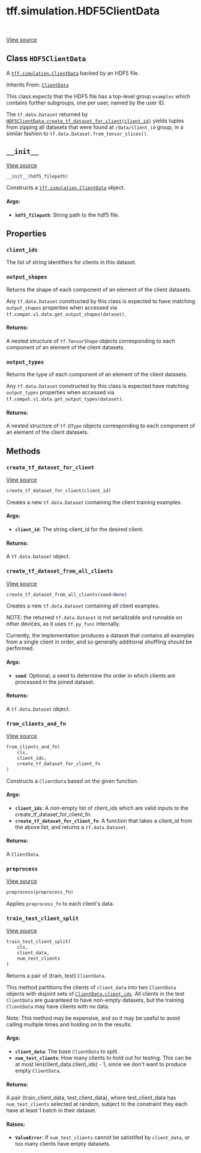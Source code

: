 <div itemscope itemtype="http://developers.google.com/ReferenceObject">
<meta itemprop="name" content="tff.simulation.HDF5ClientData" />
<meta itemprop="path" content="Stable" />
<meta itemprop="property" content="client_ids"/>
<meta itemprop="property" content="output_shapes"/>
<meta itemprop="property" content="output_types"/>
<meta itemprop="property" content="__init__"/>
<meta itemprop="property" content="create_tf_dataset_for_client"/>
<meta itemprop="property" content="create_tf_dataset_from_all_clients"/>
<meta itemprop="property" content="from_clients_and_fn"/>
<meta itemprop="property" content="preprocess"/>
<meta itemprop="property" content="train_test_client_split"/>
</div>

# tff.simulation.HDF5ClientData

<table class="tfo-notebook-buttons tfo-api" align="left">
</table>

<a target="_blank" href="http://github.com/tensorflow/federated/tree/master/tensorflow_federated/python/simulation/hdf5_client_data.py">View
source</a>

## Class `HDF5ClientData`

A
<a href="../../tff/simulation/ClientData.md"><code>tff.simulation.ClientData</code></a>
backed by an HDF5 file.

Inherits From: [`ClientData`](../../tff/simulation/ClientData.md)

<!-- Placeholder for "Used in" -->

This class expects that the HDF5 file has a top-level group `examples` which
contains further subgroups, one per user, named by the user ID.

The `tf.data.Dataset` returned by
<a href="../../tff/simulation/HDF5ClientData.md#create_tf_dataset_for_client"><code>HDF5ClientData.create_tf_dataset_for_client(client_id)</code></a>
yields tuples from zipping all datasets that were found at `/data/client_id`
group, in a similar fashion to `tf.data.Dataset.from_tensor_slices()`.

<h2 id="__init__"><code>__init__</code></h2>

<a target="_blank" href="http://github.com/tensorflow/federated/tree/master/tensorflow_federated/python/simulation/hdf5_client_data.py">View
source</a>

```python
__init__(hdf5_filepath)
```

Constructs a
<a href="../../tff/simulation/ClientData.md"><code>tff.simulation.ClientData</code></a>
object.

#### Args:

*   <b>`hdf5_filepath`</b>: String path to the hdf5 file.

## Properties

<h3 id="client_ids"><code>client_ids</code></h3>

The list of string identifiers for clients in this dataset.

<h3 id="output_shapes"><code>output_shapes</code></h3>

Returns the shape of each component of an element of the client datasets.

Any `tf.data.Dataset` constructed by this class is expected to have matching
`output_shapes` properties when accessed via
`tf.compat.v1.data.get_output_shapes(dataset)`.

#### Returns:

A nested structure of `tf.TensorShape` objects corresponding to each component
of an element of the client datasets.

<h3 id="output_types"><code>output_types</code></h3>

Returns the type of each component of an element of the client datasets.

Any `tf.data.Dataset` constructed by this class is expected have matching
`output_types` properties when accessed via
`tf.compat.v1.data.get_output_types(dataset)`.

#### Returns:

A nested structure of `tf.DType` objects corresponding to each component of an
element of the client datasets.

## Methods

<h3 id="create_tf_dataset_for_client"><code>create_tf_dataset_for_client</code></h3>

<a target="_blank" href="http://github.com/tensorflow/federated/tree/master/tensorflow_federated/python/simulation/hdf5_client_data.py">View
source</a>

```python
create_tf_dataset_for_client(client_id)
```

Creates a new `tf.data.Dataset` containing the client training examples.

#### Args:

*   <b>`client_id`</b>: The string client_id for the desired client.

#### Returns:

A `tf.data.Dataset` object.

<h3 id="create_tf_dataset_from_all_clients"><code>create_tf_dataset_from_all_clients</code></h3>

<a target="_blank" href="http://github.com/tensorflow/federated/tree/master/tensorflow_federated/python/simulation/client_data.py">View
source</a>

```python
create_tf_dataset_from_all_clients(seed=None)
```

Creates a new `tf.data.Dataset` containing _all_ client examples.

NOTE: the returned `tf.data.Dataset` is not serializable and runnable on other
devices, as it uses `tf.py_func` internally.

Currently, the implementation produces a dataset that contains all examples from
a single client in order, and so generally additional shuffling should be
performed.

#### Args:

*   <b>`seed`</b>: Optional, a seed to determine the order in which clients are
    processed in the joined dataset.

#### Returns:

A `tf.data.Dataset` object.

<h3 id="from_clients_and_fn"><code>from_clients_and_fn</code></h3>

<a target="_blank" href="http://github.com/tensorflow/federated/tree/master/tensorflow_federated/python/simulation/client_data.py">View
source</a>

```python
from_clients_and_fn(
    cls,
    client_ids,
    create_tf_dataset_for_client_fn
)
```

Constructs a `ClientData` based on the given function.

#### Args:

*   <b>`client_ids`</b>: A non-empty list of client_ids which are valid inputs
    to the create_tf_dataset_for_client_fn.
*   <b>`create_tf_dataset_for_client_fn`</b>: A function that takes a client_id
    from the above list, and returns a `tf.data.Dataset`.

#### Returns:

A `ClientData`.

<h3 id="preprocess"><code>preprocess</code></h3>

<a target="_blank" href="http://github.com/tensorflow/federated/tree/master/tensorflow_federated/python/simulation/client_data.py">View
source</a>

```python
preprocess(preprocess_fn)
```

Applies `preprocess_fn` to each client's data.

<h3 id="train_test_client_split"><code>train_test_client_split</code></h3>

<a target="_blank" href="http://github.com/tensorflow/federated/tree/master/tensorflow_federated/python/simulation/client_data.py">View
source</a>

```python
train_test_client_split(
    cls,
    client_data,
    num_test_clients
)
```

Returns a pair of (train, test) `ClientData`.

This method partitions the clients of `client_data` into two `ClientData`
objects with disjoint sets of
<a href="../../tff/simulation/ClientData.md#client_ids"><code>ClientData.client_ids</code></a>.
All clients in the test `ClientData` are guaranteed to have non-empty datasets,
but the training `ClientData` may have clients with no data.

Note: This method may be expensive, and so it may be useful to avoid calling
multiple times and holding on to the results.

#### Args:

*   <b>`client_data`</b>: The base `ClientData` to split.
*   <b>`num_test_clients`</b>: How many clients to hold out for testing. This
    can be at most len(client_data.client_ids) - 1, since we don't want to
    produce empty `ClientData`.

#### Returns:

A pair (train_client_data, test_client_data), where test_client_data has
`num_test_clients` selected at random, subject to the constraint they each have
at least 1 batch in their dataset.

#### Raises:

*   <b>`ValueError`</b>: If `num_test_clients` cannot be satistifed by
    `client_data`, or too many clients have empty datasets.
